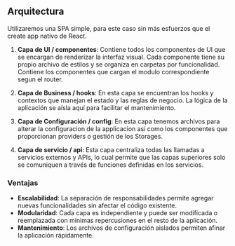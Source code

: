 ## Arquitectura

Utilizaremos una SPA simple, para este caso sin más esfuerzos que el create app nativo de React. 

1. **Capa de UI / componentes**: Contiene todos los componentes de UI que se encargan de renderizar la interfaz visual. Cada componente tiene su propio archivo de estilos y se organiza en carpetas por funcionalidad. Contiene los componentes que cargan el modulo correspondiente segun el router.
   
2. **Capa de Business / hooks**: En esta capa se encuentran los hooks y contextos que manejan el estado y las reglas de negocio. La lógica de la aplicación se aísla aquí para facilitar el mantenimiento.

3. **Capa de Configuración / config**: En esta capa tenemos archivos para alterar la configuracion de la applicacion así como los componentes que proporcionan providers o gestión de los Storages.

4. **Capa de servicio / api**: Esta capa centraliza todas las llamadas a servicios externos y APIs, lo cual permite que las capas superiores solo se comuniquen a través de funciones definidas en los servicios.


### Ventajas
- **Escalabilidad**: La separación de responsabilidades permite agregar nuevas funcionalidades sin afectar el código existente.
- **Modularidad**: Cada capa es independiente y puede ser modificada o reemplazada con mínimas repercusiones en el resto de la aplicación.
- **Mantenimiento**: Los archivos de configuración aislados permiten afinar la aplicación rápidamente.